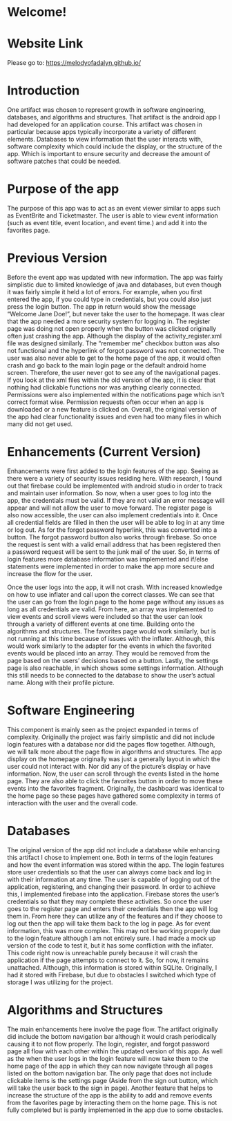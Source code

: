 # Welcome! 

# Website Link
Please go to: https://melodyofadalyn.github.io/

# Introduction
One artifact was chosen to represent growth in software engineering, databases, and algorithms and structures. That artifact is the android app I had developed for an application course. This artifact was chosen in particular because apps typically incorporate a variety of different elements. Databases to view information that the user interacts with, software complexity which could include the display, or the structure of the app. Which is important to ensure security and decrease the amount of software patches that could be needed. 

# Purpose of the app
The purpose of this app was to act as an event viewer similar to apps such as EventBrite and Ticketmaster. The user is able to view event information (such as event title, event location, and event time.) and add it into the favorites page. 

# Previous Version
  Before the event app was updated with new information. The app was fairly simplistic due to limited knowledge of java and databases, but even though it was fairly simple it held a lot of errors. For example, when you first entered the app, if you could type in credentials, but you could also just press the login button. The app in return would show the message “Welcome Jane Doe!”, but never take the user to the homepage. It was clear that the app needed a more security system for logging in. The register page was doing not open properly when the button was clicked originally often just crashing the app. Although the display of the activity_register.xml file was designed similarly. The “remember me” checkbox button was also not functional and the hyperlink of forgot password was not connected. The user was also never able to get to the home page of the app, it would often crash and go back to the main login page or the default android home screen. Therefore, the user never got to see any of the navigational pages.
  If you look at the xml files within the old version of the app, it is clear that nothing had clickable functions nor was anything clearly connected. Permissions were also implemented within the notifications page which isn’t correct format wise. Permission requests often occur when an app is downloaded or a new feature is clicked on. Overall, the original version of the app had clear functionality issues and even had too many files in which many did not get used.


# Enhancements (Current Version)

Enhancements were first added to the login features of the app. Seeing as there were a variety of security issues residing here. With research, I found out that firebase could be implemented with android studio in order to track and maintain user information. So now, when a user goes to log into the app, the credentials must be valid. If they are not valid an error message will appear and will not allow the user to move forward. The register page is also now accessible, the user can also implement credentials into it. Once all credential fields are filled in then the user will be able to log in at any time or log out. As for the forgot password hyperlink, this was converted into a button. The forgot password button also works through firebase. So once the request is sent with a valid email address that has been registered then a password request will be sent to the junk mail of the user. So, in terms of login features more database information was implemented and if/else statements were implemented in order to make the app more secure and increase the flow for the user. 

Once the user logs into the app, it will not crash. With increased knowledge on how to use inflater and call upon the correct classes. We can see that the user can go from the login page to the home page without any issues as long as all credentials are valid. From here, an array was implemented to view events and scroll views were included so that the user can look through a variety of different events at one time. Building onto the algorithms and structures. The favorites page would work similarly, but is not running at this time because of issues with the inflater. Although, this would work similarly to the adapter for the events in which the favorited events would be placed into an array. They would be removed from the page based on the users’ decisions based on a button. 
Lastly, the settings page is also reachable, in which shows some settings information. Although this still needs to be connected to the database to show the user’s actual name. Along with their profile picture. 

# Software Engineering
This component is mainly seen as the project expanded in terms of complexity. Originally the project was fairly simplistic and did not include login features with a database nor did the pages flow together. Although, we will talk more about the page flow in algorithms and structures. The app display on the homepage originally was just a generally layout in which the user could not interact with. Nor did any of the picture’s display or have information. Now, the user can scroll through the events listed in the home page. They are also able to click the favorites button in order to move these events into the favorites fragment. Originally, the dashboard was identical to the home page so these pages have gathered some complexity in terms of interaction with the user and the overall code.

# Databases
The original version of the app did not include a database while enhancing this artifact I chose to implement one. Both in terms of the login features and how the event information was stored within the app. The login features store user credentials so that the user can always come back and log in with their information at any time. The user is capable of logging out of the application, registering, and changing their password. In order to achieve this, I implemented firebase into the application. Firebase stores the user’s credentials so that they may complete these activities. So once the user goes to the register page and enters their credentials then the app will log them in. From here they can utilize any of the features and if they choose to log out then the app will take them back to the log in page.
As for event information, this was more complex. This may not be working properly due to the login feature although I am not entirely sure. I had made a mock up version of the code to test it, but it has some confliction with the inflater. This code right now is unreachable purely because it will crash the application if the page attempts to connect to it. So, for now, it remains unattached. Although, this information is stored within SQLite. Originally, I had it stored with Firebase, but due to obstacles I switched which type of storage I was utilizing for the project.

# Algorithms and Structures
The main enhancements here involve the page flow. The artifact originally did include the bottom navigation bar although it would crash periodically causing it to not flow properly. The login, register, and forgot password page all flow with each other within the updated version of this app. As well as the when the user logs in the login feature will now take them to the home page of the app in which they can now navigate through all pages listed on the bottom navigation bar. The only page that does not include clickable items is the settings page (Aside from the sign out button, which will take the user back to the sign in page). Another feature that helps to increase the structure of the app is the ability to add and remove events from the favorites page by interacting them on the home page. This is not fully completed but is partly implemented in the app due to some obstacles. 


